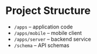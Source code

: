 # Project Structure

- `/apps` – application code
- `/apps/mobile` – mobile client
- `/apps/server` – backend service
- `/schema` – API schemas